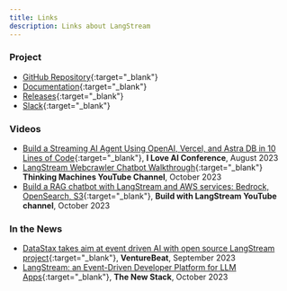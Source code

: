 ```yaml
---
title: Links
description: Links about LangStream
---
```



### Project
* [GitHub Repository](https://github.com/LangStream/langstream){:target="_blank"}
* [Documentation](https://docs.langstream.ai/){:target="_blank"}
* [Releases](https://github.com/LangStream/langstream/releases){:target="_blank"}
* [Slack](https://langstream.slack.com){:target="_blank"}

### Videos
* [Build a Streaming AI Agent Using OpenAI, Vercel, and Astra DB in 10 Lines of Code](https://www.youtube.com/watch?v=qqsFnD63DBo){:target="_blank"}, **I Love AI Conference**, August 2023
* [LangStream Webcrawler Chatbot Walkthrough](https://www.youtube.com/watch?v=GiS_90raubE){:target="_blank"} **Thinking Machines YouTube Channel**, October 2023
* [Build a RAG chatbot with LangStream and AWS services: Bedrock, OpenSearch, S3](https://www.youtube.com/watch?v=bG6pHbQ2U9I){:target="_blank"}, **Build with LangStream YouTube channel**, October 2023

### In the News
* [DataStax takes aim at event driven AI with open source LangStream project](https://venturebeat.com/data-infrastructure/datastax-takes-aim-at-event-driven-ai-with-open-source-langstream-project/){:target="_blank"}, **VentureBeat**, September 2023
* [LangStream: an Event-Driven Developer Platform for LLM Apps](https://thenewstack.io/langstream-an-event-driven-developer-platform-for-llm-apps/){:target="_blank"}, **The New Stack**, October 2023

